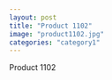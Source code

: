 ```yaml
---
layout: post
title: "Product 1102"
image: "product1102.jpg"
categories: "category1"
---
```

Product 1102
